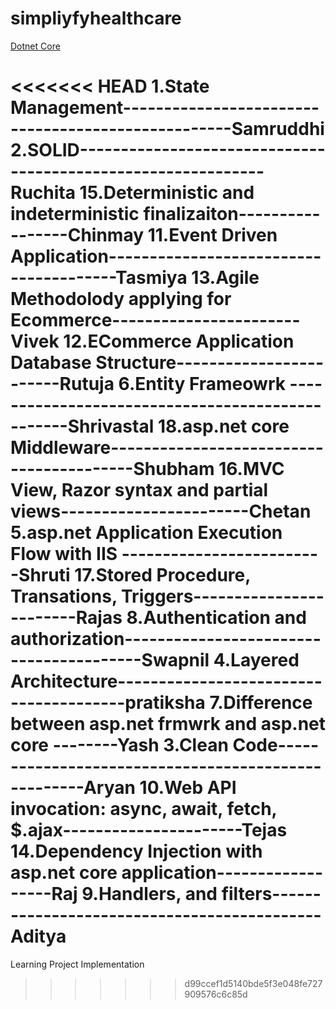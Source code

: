 # simpliyfyhealthcare

<a href="https://github.com/RaviTambade/TFLdotNET.git"> Dotnet Core</a>

<<<<<<< HEAD
1.State Management---------------------------------------------------Samruddhi
2.SOLID-------------------------------------------------------------Ruchita
15.Deterministic and indeterministic finalizaiton-----------------Chinmay
11.Event Driven Application---------------------------------------Tasmiya
13.Agile Methodolody applying for Ecommerce-----------------------Vivek
12.ECommerce Application Database Structure------------------------Rutuja
6.Entity Frameowrk -------------------------------------------------Shrivastal
18.asp.net core Middleware-----------------------------------------Shubham
16.MVC  View, Razor syntax and  partial views-----------------------Chetan
5.asp.net Application Execution Flow with IIS  -------------------------Shruti
17.Stored Procedure, Transations,  Triggers------------------------Rajas
8.Authentication and authorization----------------------------------------Swapnil
4.Layered Architecture---------------------------------------pratiksha
7.Difference between asp.net frmwrk and asp.net core --------Yash
3.Clean Code----------------------------------------------------Aryan 
10.Web API invocation: async, await, fetch, $.ajax----------------------Tejas
14.Dependency Injection with asp.net core application------------------Raj
9.Handlers, and filters--------------------------------------------Aditya
=======
Learning Project Implementation
>>>>>>> d99ccef1d5140bde5f3e048fe727909576c6c85d
